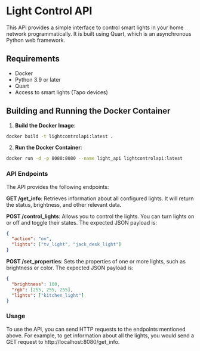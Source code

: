 # Light Control API

This API provides a simple interface to control smart lights in your home network programmatically. It is built using Quart, which is an asynchronous Python web framework.

## Requirements

- Docker
- Python 3.9 or later
- Quart
- Access to smart lights (Tapo devices)

## Building and Running the Docker Container

1. **Build the Docker Image**:

```sh
docker build -t lightcontrolapi:latest .
```

2. **Run the Docker Container**:

```sh
docker run -d -p 8080:8080 --name light_api lightcontrolapi:latest
```

### API Endpoints

The API provides the following endpoints:

**GET /get_info**: Retrieves information about all configured lights. It will return the status, brightness, and other relevant data.

**POST /control_lights**: Allows you to control the lights. You can turn lights on or off and toggle their states. The expected JSON payload is:

```json
{
  "action": "on",
  "lights": ["tv_light", "jack_desk_light"]
}
```

**POST /set_properties**: Sets the properties of one or more lights, such as brightness or color. The expected JSON payload is:

```json
{
  "brightness": 100,
  "rgb": [255, 255, 255],
  "lights": ["kitchen_light"]
}
```

### Usage

To use the API, you can send HTTP requests to the endpoints mentioned above. For example, to get information about all the lights, you would send a GET request to http://localhost:8080/get_info.
